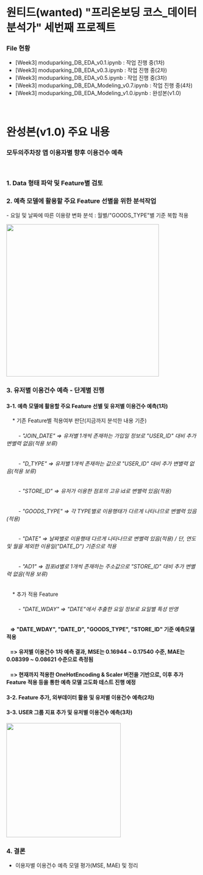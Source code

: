 # 원티드(wanted) "프리온보딩 코스_데이터 분석가" 세번째 프로젝트

### File 현황

- [Week3] moduparking_DB_EDA_v0.1.ipynb : 작업 진행 중(1차)
- [Week3] moduparking_DB_EDA_v0.3.ipynb : 작업 진행 중(2차)
- [Week3] moduparking_DB_EDA_v0.5.ipynb : 작업 진행 중(3차)
- [Week3] moduparking_DB_EDA_Modeling_v0.7.ipynb : 작업 진행 중(4차)
- [Week3] moduparking_DB_EDA_Modeling_v1.0.ipynb : 완성본(v1.0)

<br/>

# 완성본(v1.0) 주요 내용

### 모두의주차장 앱 이용자별 향후 이용건수 예측

<br/>

### 1. Data 형태 파악 및 Feature별 검토

### 2. 예측 모델에 활용할 주요 Feature 선별을 위한 분석작업

\- 요일 및 날짜에 따른 이용량 변화 분석 : 월별/"GOODS_TYPE"별 기준 복합 적용

<img src="https://user-images.githubusercontent.com/76440511/132984015-c7c5fbdd-d17a-4528-9d13-15ee2a2e7d2e.png" height="400">

### 3. 유저별 이용건수 예측 - 단계별 진행

#### 3-1. 예측 모델에 활용할 주요 Feature 선별 및 유저별 이용건수 예측(1차)<br/>

&nbsp;&nbsp;&nbsp; * 기존 Feature별 적용여부 판단(지금까지 분석한 내용 기준)
###### &nbsp;&nbsp;&nbsp;&nbsp;&nbsp;&nbsp;&nbsp;&nbsp;- "JOIN_DATE" => 유저별 1개씩 존재하는 가입일 정보로 "USER_ID" 대비 추가 변별력 없음(적용 보류)
###### &nbsp;&nbsp;&nbsp;&nbsp;&nbsp;&nbsp;&nbsp;&nbsp;- "D_TYPE" => 유저별 1개씩 존재하는 값으로 "USER_ID" 대비 추가 변별력 없음(적용 보류)
###### &nbsp;&nbsp;&nbsp;&nbsp;&nbsp;&nbsp;&nbsp;&nbsp;- "STORE_ID" => 유저가 이용한 점포의 고유 id로 변별력 있음(적용)
###### &nbsp;&nbsp;&nbsp;&nbsp;&nbsp;&nbsp;&nbsp;&nbsp;- "GOODS_TYPE" => 각 TYPE별로 이용행태가 다르게 나타나므로 변별력 있음(적용)
###### &nbsp;&nbsp;&nbsp;&nbsp;&nbsp;&nbsp;&nbsp;&nbsp;- "DATE" => 날짜별로 이용행태 다르게 나타나므로 변별력 있음(적용) / 단, 연도 및 월을 제외한 이용일("DATE_D") 기준으로 적용
###### &nbsp;&nbsp;&nbsp;&nbsp;&nbsp;&nbsp;&nbsp;&nbsp;- "AD1" => 점포id별로 1개씩 존재하는 주소값으로 "STORE_ID" 대비 추가 변별력 없음(적용 보류)

&nbsp;&nbsp;&nbsp; * 추가 적용 Feature
###### &nbsp;&nbsp;&nbsp;&nbsp;&nbsp;&nbsp;&nbsp;&nbsp;- "DATE_WDAY" => "DATE"에서 추출한 요일 정보로 요일별 특성 반영
 
#### &nbsp;&nbsp;&nbsp;=> "DATE_WDAY", "DATE_D", "GOODS_TYPE", "STORE_ID" 기준 예측모델 적용
#### &nbsp;&nbsp;&nbsp;=> 유저별 이용건수 1차 예측 결과, MSE는 0.16944 ~ 0.17540 수준, MAE는 0.08399 ~ 0.08621 수준으로 측정됨
#### &nbsp;&nbsp;&nbsp;=> 현재까지 적용한 OneHotEncoding & Scaler 버전을 기반으로, 이후 추가 Feature 적용 등을 통한 예측 모델 고도화 테스트 진행 예정

#### 3-2. Feature 추가, 외부데이터 활용 및 유저별 이용건수 예측(2차)<br/>
#### 3-3. USER 그룹 지표 추가 및 유저별 이용건수 예측(3차)<br/>

<img src="https://user-images.githubusercontent.com/76440511/130348788-8dfe7f94-2ea0-4b48-b7ab-8a15c6be58ca.png" height="300">

### 4. 결론
- 이용자별 이용건수 예측 모델 평가(MSE, MAE) 및 정리
